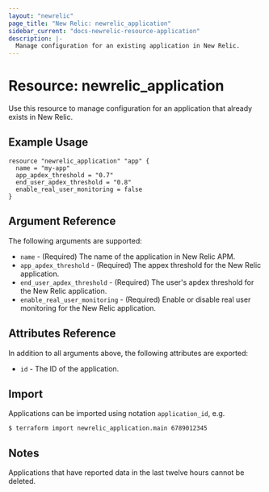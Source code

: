 ```yaml
---
layout: "newrelic"
page_title: "New Relic: newrelic_application"
sidebar_current: "docs-newrelic-resource-application"
description: |-
  Manage configuration for an existing application in New Relic.
---
```


# Resource: newrelic_application

Use this resource to manage configuration for an application that already exists in New Relic.

## Example Usage

```hcl
resource "newrelic_application" "app" {
  name = "my-app"
  app_apdex_threshold = "0.7"
  end_user_apdex_threshold = "0.8"
  enable_real_user_monitoring = false
}
```

## Argument Reference

The following arguments are supported:

* `name` - (Required) The name of the application in New Relic APM.
* `app_apdex_threshold` - (Required) The appex threshold for the New Relic application.
* `end_user_apdex_threshold` - (Required) The user's apdex threshold for the New Relic application.
* `enable_real_user_monitoring` - (Required) Enable or disable real user monitoring for the New Relic application.

## Attributes Reference

In addition to all arguments above, the following attributes are exported:

* `id` - The ID of the application.

## Import

Applications can be imported using notation `application_id`, e.g.

```
$ terraform import newrelic_application.main 6789012345
```

## Notes

Applications that have reported data in the last twelve hours cannot be deleted.
